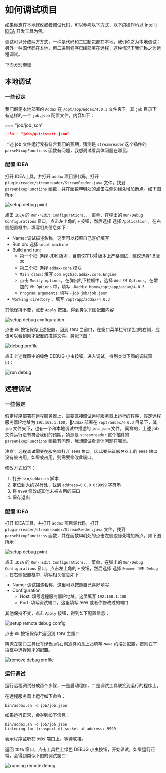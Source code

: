 # 如何调试项目

如果你想在本地修改或者调试代码，可以参考以下方式，以下的操作均以 [Intellij IDEA](https://www.jetbrains.com/idea/) 开发工具为例。

调试可以分成两方方式，一种是代码和二进制包都在本地，我们称之为本地调试；另外一种源代码在本地，但二进制程序已经部署在远程，这种情况下我们称之为远程调试。

下面分别描述

## 本地调试

### 一些设定

我们假定本地部署的 `Addax` 在 `/opt/app/addax/4.0.3` 文件夹下。其 `job` 目录下有这样的一个 `job.json` 配置文件，内容如下：

=== "job/job.json"

  ```json
  --8<-- "jobs/quickstart.json"
  ```

上述 job 文件运行没有符合我们的预期，猜测是 `streamreader` 这个插件的 `parseMixupFunctions` 函数有问题，我想调试看具体问题在哪里。

### 配置 IDEA

打开 IDEA工具，并打开 `addax` 项目源代码，打开 `plugin/reader/streamreader/StreamReader.java` 文件，找到 `parseMixupFunctions` 函数，并在函数申明处的点击左侧边缘处增加断点。如下图所示：

![setup debug point](images/debug-1.png)

点击 `IDEA` 的 `Run->Edit Configurations...` 菜单，在弹出的 `Run/Debug Configurations` 窗口，点击左上角的 `+` 按钮，然后选择 选择 `Application` ，在右侧配置框中，填写相关信息如下：

- Name: 调试描述名称，这里可以按照自己喜好填写
- Run on: 选择 `Local machine`
- Build and run:
  - 第一个框: 选择 JDK 版本，目前仅在1.8版本上严格测试，建议选择1.8版本
  - 第二个框: 选择 `addax-core` 模块
  - `Main class`: 填写 `com.wgzhao.addax.core.Engine`
  - 点击 `Modify options`，在弹出的下拉框中，选择 `Add VM Options`，在增加的 `VM Options` 中，填写 `-Daddax.home=/opt/app/addax/4.0.3`
  - `Program arguments`: 填写 `-job job/job.json`
- `Working directory`： 填写 `/opt/app/addax/4.0.3`

其他保持不变，点击 `Apply` 按钮。得到类似下图配置内容

![setup debug configuration](images/debug-2.png)

点击 `OK` 按钮保存上述配置，回到 `IDEA` 主窗口，在窗口菜单栏有绿色`🔨`的右侧，应该可以看到刚才配置的描述文件，类似下图：

![debug profile](images/debug-3.png)

点击上述截图中的绿色 DEBUG 小虫按钮，进入调试，得到类似下图的调试窗口：

![run debug](images/debug-4.png)

## 远程调试

### 一些假定

假定程序部署在远程服务器上，需要直接调试远程服务器上运行的程序，假定远程服务器IP地址为 `192.168.1.100`，`Addax` 部署在 `/opt/addax/4.0.3` 目录下，其 `job` 文件夹下，也有一个和本地调试中描述的 `job.json` 文件。
同样的，上述 job 文件运行没有符合我们的预期，猜测是 `streamreader` 这个插件的 `parseMixupFunctions` 函数有问题，我想调试看具体问题在哪里。

注意：远程调试需要在服务器打开 `9999` 端口，因此要保证服务器上的 `9999` 端口没有被占用，如果被占用，则需要修改此端口。

修改方式如下：

1. 打开 `bin/addax.sh` 脚本
2. 定位到大约24行处，找到 `address=0.0.0.0:9999` 字符串
3. 将 `9999` 修改成其他未被占用的端口
4. 保存退出

### 配置 IDEA

打开 IDEA工具，并打开 `addax` 项目源代码，打开 `plugin/reader/streamreader/StreamReader.java` 文件，找到 `parseMixupFunctions` 函数，并在函数申明处的点击左侧边缘处增加断点。如下图所示：

![setup debug point](images/debug-1.png)

点击 `IDEA` 的 `Run->Edit Configurations...` 菜单，在弹出的 `Run/Debug Configurations` 窗口，点击左上角的 `+` 按钮，然后选择 选择 `Remove JVM Debug` ，在右侧配置框中，填写相关信息如下：

- Name: 调试描述名称，这里可以按照自己喜好填写
- Configuration:
  - Host: 填写远程服务器IP地址，这里填写 `192.168.1.100`
  - Port: 填写调试端口，这里填写 `9999` 或者你修改过的端口
  
其他保持不变，点击 `Apply` 按钮，得到如下配置信息：

![setup remote debug config](images/debug-5.png)

点击 `OK` 按钮保存并返回到 `IDEA` 主窗口

确保在窗口工具栏有绿色`🔨`的右侧选择的是上述填写 `Name` 的描述配置，否则在下拉框中选择刚才的配置。

![remove debug profile](images/debug-6.png)

### 运行调试

运行远程调试分成两个步骤，一是启动程序，二是调试工具联接到运行的程序上。

在远程服务器上运行如下命令：

`bin/addax.sh -d job/job.json`

如果运行正常，会得到如下信息：

```shell
bin/addax.sh -d job/job.json
Listening for transport dt_socket at address: 9999
```

表示程序监听在 `9999` 端口上，等待联接。

返回 `IDEA` 窗口，点击工具栏上绿色 DEBUG 小虫按钮，开始调试，如果运行正常，会得到类似下图的调试窗口：

![running remote debug](images/debug-7.png)